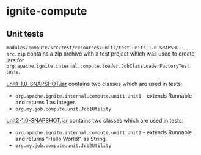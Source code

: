 # ignite-compute

## Unit tests
`modules/compute/src/test/resources/units/test-units-1.0-SNAPSHOT-src.zip` contains a zip archive with a 
test project which was used to create jars for `org.apache.ignite.internal.compute.loader.JobClassLoaderFactoryTest` tests.

[unit1-1.0-SNAPSHOT.jar](resources%2Funits%2Funit2%2F1.0.0%2Funit1-1.0-SNAPSHOT.jar) contains two classes 
which are used in tests:
* `org.apache.ignite.internal.compute.unit1.Unit1` - extends Runnable and returns 1 as Integer.
* `org.my.job.compute.unit.Job1Utility`

[unit2-1.0-SNAPSHOT.jar](resources%2Funits%2Funit2%2F2.0.0%2Funit2-1.0-SNAPSHOT.jar) contains two classes
which are used in tests:
* `org.apache.ignite.internal.compute.unit1.Unit2` - extends Runnable and returns "Hello World!" as String.
* `org.my.job.compute.unit.Job2Utility`
